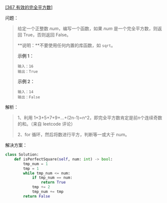 [[367 有效的完全平方数]](https://leetcode-cn.com/problems/valid-perfect-square/)

问题：

> 给定一个正整数 *num*，编写一个函数，如果 *num* 是一个完全平方数，则返回 True，否则返回 False。
>
> **说明：**不要使用任何内置的库函数，如  `sqrt`。
>
> **示例 1：**
>
> ```
> 输入：16
> 输出：True
> ```
>
> **示例 2：**
>
> ```
> 输入：14
> 输出：False
> ```



解析：

> 1、利用 1+3+5+7+9+…+(2n-1)=n^2，即完全平方数肯定是前n个连续奇数的和。（来自 leetcode 评论）
>
> 2、for 循环，然后将数进行平方，判断等一或大于 num。



解决方案：

```python
class Solution:
    def isPerfectSquare(self, num: int) -> bool:
        tmp_num = 1
        tmp = 1
        while tmp_num <= num:
            if tmp_num == num:
                return True
            tmp += 2
            tmp_num += tmp
        return False
```

